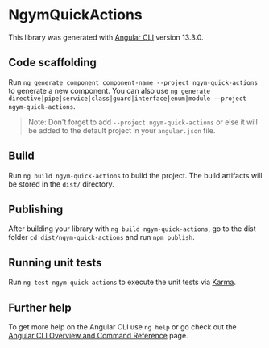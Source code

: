 # NgymQuickActions

This library was generated with [Angular CLI](https://github.com/angular/angular-cli) version 13.3.0.

## Code scaffolding

Run `ng generate component component-name --project ngym-quick-actions` to generate a new component. You can also use `ng generate directive|pipe|service|class|guard|interface|enum|module --project ngym-quick-actions`.
> Note: Don't forget to add `--project ngym-quick-actions` or else it will be added to the default project in your `angular.json` file. 

## Build

Run `ng build ngym-quick-actions` to build the project. The build artifacts will be stored in the `dist/` directory.

## Publishing

After building your library with `ng build ngym-quick-actions`, go to the dist folder `cd dist/ngym-quick-actions` and run `npm publish`.

## Running unit tests

Run `ng test ngym-quick-actions` to execute the unit tests via [Karma](https://karma-runner.github.io).

## Further help

To get more help on the Angular CLI use `ng help` or go check out the [Angular CLI Overview and Command Reference](https://angular.io/cli) page.

